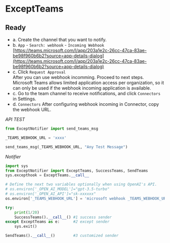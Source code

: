 # ExceptTeams

## Ready
- a. Create the channel that you want to notify.
- b. `App` - `Search: webhook` - `Incoming Webhook` [https://teams.microsoft.com/l/app/203a1e2c-26cc-47ca-83ae-be98f960b6b2?source=app-details-dialog](https://teams.microsoft.com/l/app/203a1e2c-26cc-47ca-83ae-be98f960b6b2?source=app-details-dialog)
- c. Click `Request Approval` <br>
After you can use webhook incomming. Proceed to next steps.
Microsoft Teams allows limited application access per organization, so it can only be used if the webhook incoming application is available.
- c. Go to the team channel to receive notifications, and click `Connectors` in Settings.
- d. `Connectors` After configuring webhook incoming in Connector, copy the webhook URL.


*API TEST*
```python
from ExceptNotifier import send_teams_msg

_TEAMS_WEBHOOK_URL = 'xxxx'

send_teams_msg(_TEAMS_WEBHOOK_URL, "Any Test Message")
```

*Notifier*
```python
import sys
from ExceptNotifier import ExceptTeams, SuccessTeams, SendTeams
sys.excepthook = ExceptTeams.__call__

# Define the next two variables optionally when using OpenAI's API.
# os.environ['_OPEN_AI_MODEL']="gpt-3.5-turbo"    
# os.environ['_OPEN_AI_API']="sk-xxxxxx"
os.environ['_TEAMS_WEBHOOK_URL'] = 'microsoft webhook _TEAMS_WEBHOOK_URL'

try:
    print(1/20)  
    SuccessTeams().__call__() #1 success sender          
except ExceptTeams as e:      #2 except sender            
    sys.exit()

SendTeams().__call__()        #3 customized sender        
```